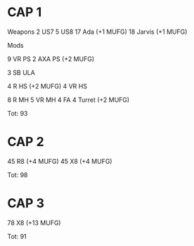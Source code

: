 # CAP 1

Weapons
2 US7
5 US8
17 Ada (+1 MUFG)
18 Jarvis (+1 MUFG)

Mods

9 VR PS
2 AXA PS (+2 MUFG)

3 SB ULA

4 R HS (+2 MUFG)
4 VR HS

8 R MH
5 VR MH
4 FA
4 Turret (+2 MUFG)

Tot: 93

# CAP 2

45 R8 (+4 MUFG)
45 X8 (+4 MUFG)

Tot: 98

# CAP 3

78 X8 (+13 MUFG)

Tot: 91
